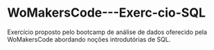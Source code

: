# WoMakersCode---Exerc-cio-SQL
Exercício proposto pelo bootcamp de análise de dados oferecido pela WoMakersCode abordando noções introdutórias de SQL.
